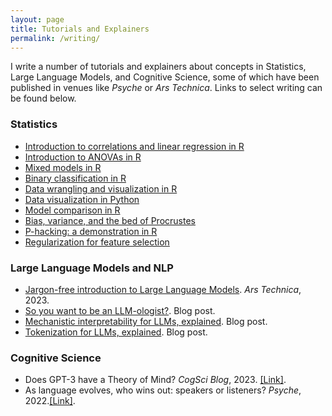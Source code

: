```yaml
---
layout: page
title: Tutorials and Explainers
permalink: /writing/
---
```


I write a number of tutorials and explainers about concepts in Statistics, Large Language Models, and Cognitive Science, some of which have been published in venues like *Psyche* or *Ars Technica*. Links to select writing can be found below. 

### Statistics

* [Introduction to correlations and linear regression in R](https://seantrott.github.io/correlations/)   
* [Introduction to ANOVAs in R](https://seantrott.github.io/anova_R/)
* [Mixed models in R](https://seantrott.github.io/mixed_models_R/)   
* [Binary classification in R](https://seantrott.github.io/binary_classification_R/)  
* [Data wrangling and visualization in R](https://seantrott.github.io/data_wrangling_visualization/)  
* [Data visualization in Python](https://seantrott.github.io/data_visualization_python/)  
* [Model comparison in R](https://seantrott.github.io/model_comparison/)
* [Bias, variance, and the bed of Procrustes](https://seantrott.github.io/procrustean_models/)  
* [P-hacking: a demonstration in R](https://seantrott.github.io/p-hacking/)  
* [Regularization for feature selection](https://seantrott.github.io/regularization/)  

### Large Language Models and NLP

* [Jargon-free introduction to Large Language Models](https://arstechnica.com/science/2023/07/a-jargon-free-explanation-of-how-ai-large-language-models-work/). *Ars Technica*, 2023. 
* [So you want to be an LLM-ologist?](https://seantrott.substack.com/p/so-you-want-to-be-an-llm-ologist). Blog post.
* [Mechanistic interpretability for LLMs, explained](https://seantrott.substack.com/p/mechanistic-interpretability-for). Blog post.  
* [Tokenization for LLMs, explained](https://seantrott.substack.com/p/tokenization-in-large-language-models). Blog post.


### Cognitive Science

* Does GPT-3 have a Theory of Mind? *CogSci Blog*, 2023. [[Link]](https://cognitivesciencesociety.org/does-gpt-3-have-a-theory-of-mind/). 
* As language evolves, who wins out: speakers or listeners? *Psyche*, 2022.[[Link]](https://psyche.co/ideas/as-language-evolves-who-wins-out-speakers-or-listeners). 